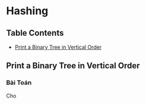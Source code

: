 # Hashing 
## Table Contents
   - [Print a Binary Tree in Vertical Order](#Print-a-Binary-Tree-in-Vertical-Order)
   
## Print a Binary Tree in Vertical Order
### Bài Toán
Cho 
